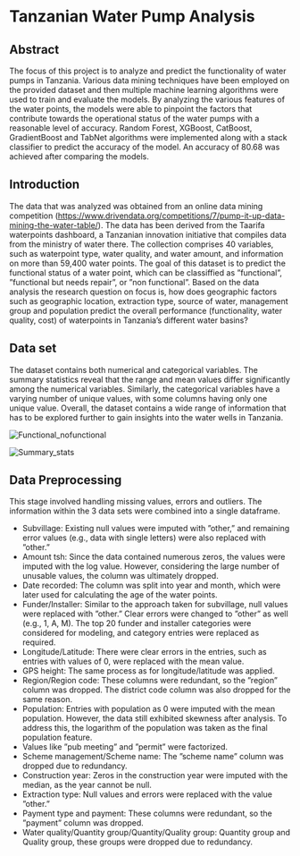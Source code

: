 # Tanzanian Water Pump Analysis
## Abstract
The focus of this project is to analyze and predict the functionality of water pumps in Tanzania. Various data mining techniques have been employed on the provided dataset and then multiple  machine learning algorithms were used to train and evaluate the models. By analyzing the various features of the water points, the models were able to pinpoint the factors that contribute towards the operational status of the water pumps with a reasonable level of accuracy. Random Forest, XGBoost, CatBoost, GradientBoost and TabNet algorithms were implemented along with a stack classifier to predict the accuracy of the model. An accuracy of 80.68 was achieved after comparing the models.
## Introduction
The data that was analyzed was obtained from an online data mining competition (https://www.drivendata.org/competitions/7/pump-it-up-data-mining-the-water-table/). The data has been derived from  the Taarifa waterpoints dashboard, a Tanzanian innovation initiative that compiles data from the ministry of water there. The collection comprises 40 variables, such as waterpoint type, water quality, and water amount, and information on more than 59,400 water points. The goal of this dataset is to predict the functional status of a water point, which can be classiffied as ”functional”, ”functional but needs repair”, or ”non functional”. Based on the data analysis the research question on focus is, how does geographic factors such as geographic location, extraction type, source of water, management group and population predict the overall performance (functionality, water quality, cost) of waterpoints in Tanzania’s different water basins?
## Data set
The dataset contains both numerical and categorical variables. The summary statistics reveal that the range and mean values differ significantly among the numerical variables. Similarly, the categorical variables have a varying number of unique values, with some columns having only one unique value. Overall, the dataset contains a wide range of information that has to be explored further to gain insights into the water wells in Tanzania. 

![Functional_nofunctional](https://github.com/user-attachments/assets/6f91edc9-5a68-48ee-a25b-df5157bc2d43)

![Summary_stats](https://github.com/user-attachments/assets/9e8ba06a-133b-47a7-a18d-7a23aeea47ed)

## Data Preprocessing 
This stage involved handling missing values, errors and outliers. The information within the 3 data sets were combined into a single dataframe.
- Subvillage: Existing null values were imputed with ”other,” and remaining error values (e.g., data with single letters) were also replaced with ”other.”
-  Amount tsh: Since the data contained numerous zeros, the values were imputed with the log value. However, considering the large number of unusable values, the
 column was ultimately dropped.
- Date recorded: The column was split into year and month, which were later used for calculating the age of the water points.
- Funder/Installer: Similar to the approach taken for subvillage, null values were replaced with ”other.” Clear errors were changed to ”other” as well (e.g., 1, A, M). The top 20 funder and installer categories were considered for modeling, and category entries were replaced as required.
- Longitude/Latitude: There were clear errors in the entries, such as entries with values of 0, were replaced with the mean value.
- GPS height: The same process as for longitude/latitude was applied.
- Region/Region code: These columns were redundant, so the ”region” column was dropped. The district code column was also dropped for the same reason.
- Population: Entries with population as 0 were imputed with the mean population. However, the data still exhibited skewness after analysis. To address this, the logarithm of the population was taken as the final population feature.
- Values like ”pub meeting” and ”permit” were factorized.
- Scheme management/Scheme name: The ”scheme name” column was dropped due to redundancy.
- Construction year: Zeros in the construction year were imputed with the median, as the year cannot be null.
- Extraction type: Null values and errors were replaced with the value ”other.”
- Payment type and payment: These columns were redundant, so the ”payment” column was dropped.
- Water quality/Quantity group/Quantity/Quality group: Quantity group and Quality group, these groups were dropped due to redundancy.
